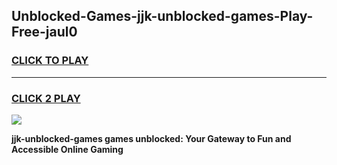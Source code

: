 
## Unblocked-Games-jjk-unblocked-games-Play-Free-jaul0
<h3>
<a href="https://premium76.site?title=jjk-unblocked-games&ref=23A">CLICK TO PLAY</a></h3>
<hr>

<h3>
<a href="https://premium76.site?title=jjk-unblocked-games&ref=23A">CLICK 2 PLAY</a>
  
</h3>

<a href="https://premium76.site?title=jjk-unblocked-games&ref=23A"><img src="https://clearcache.store/games.png"></a>


**jjk-unblocked-games games unblocked: Your Gateway to Fun and Accessible Online Gaming**
